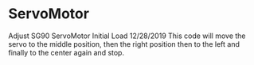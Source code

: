 # ServoMotor
Adjust SG90 ServoMotor
Initial Load 12/28/2019
This code will move the servo to the middle position, then the right position 
then to the left and finally to the center again and stop.
